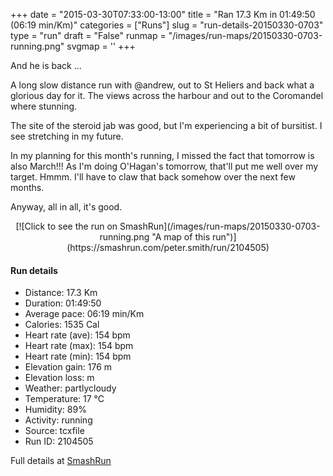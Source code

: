 +++
date = "2015-03-30T07:33:00-13:00"
title = "Ran 17.3 Km in 01:49:50 (06:19 min/Km)"
categories = ["Runs"]
slug = "run-details-20150330-0703"
type = "run"
draft = "False"
runmap = "/images/run-maps/20150330-0703-running.png"
svgmap = '<polyline points="4 58, 5 58, 5 58, 6 59, 6 58, 10 55, 15 51, 15 50, 16 51, 16 54, 16 54, 18 52, 19 52, 22 48, 27 46, 30 48, 31 48, 32 46, 33 45, 33 45, 38 45, 39 44, 43 45, 45 46, 51 50, 54 52, 56 52, 60 51, 64 50, 68 49, 72 49, 74 50, 76 50, 78 48, 79 47, 78 44, 77 42, 78 41, 84 42, 86 41, 87 40, 88 40, 92 42, 94 44, 96 45, 100 45, 94 43, 93 43, 91 41, 88 40, 86 41, 84 42, 78 41, 77 42, 77 43, 79 47, 76 50, 74 50, 72 49, 68 49, 64 50, 59 52, 56 52, 51 51, 45 46, 43 45, 39 44, 38 45, 33 45, 33 45, 32 46, 30 48, 27 46, 25 47, 23 49, 22 49, 20 51, 16 51, 15 50, 8 57, 6 58, 6 59, 4 58, 3 58, 0 58, 0 59, 1 59">'
+++

And he is back ...

A long slow distance run with @andrew, out to St Heliers and back what a glorious day for it. The views across the harbour and out to the Coromandel where stunning. 

The site of the steroid jab was good, but I'm experiencing a bit of bursitist.  I see stretching in my future. 

In my planning for this month's running, I missed the fact that tomorrow is also March!!! As I'm doing O'Hagan's tomorrow, that'll put me well over my target. Hmmm. I'll have to claw that back somehow over the next few months. 

Anyway, all in all, it's good. 

 

<!--more-->

<center>
[![Click to see the run on SmashRun](/images/run-maps/20150330-0703-running.png "A map of this run")](https://smashrun.com/peter.smith/run/2104505)
</center>

#### Run details

* Distance: 17.3 Km
* Duration: 01:49:50
* Average pace: 06:19 min/Km
* Calories: 1535 Cal
* Heart rate (ave): 154 bpm
* Heart rate (max): 154 bpm
* Heart rate (min): 154 bpm
* Elevation gain: 176 m
* Elevation loss:  m
* Weather: partlycloudy
* Temperature: 17 &deg;C
* Humidity: 89%
* Activity: running
* Source: tcxfile
* Run ID: 2104505

Full details at [SmashRun](https://smashrun.com/peter.smith/run/2104505)